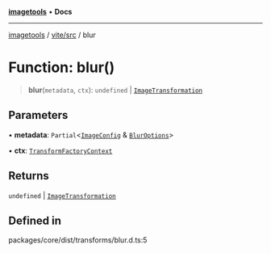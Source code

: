 [**imagetools**](../../../README.md) • **Docs**

***

[imagetools](../../../modules.md) / [vite/src](../README.md) / blur

# Function: blur()

> **blur**(`metadata`, `ctx`): `undefined` \| [`ImageTransformation`](../type-aliases/ImageTransformation.md)

## Parameters

• **metadata**: `Partial`\<[`ImageConfig`](../type-aliases/ImageConfig.md) & [`BlurOptions`](../interfaces/BlurOptions.md)\>

• **ctx**: [`TransformFactoryContext`](../interfaces/TransformFactoryContext.md)

## Returns

`undefined` \| [`ImageTransformation`](../type-aliases/ImageTransformation.md)

## Defined in

packages/core/dist/transforms/blur.d.ts:5
